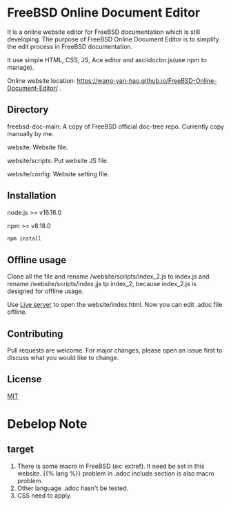 # FreeBSD Online Document Editor

It is a online website editor for FreeBSD documentation which is still developing. The purpose of FreeBSD Online Document Editor is to simplify the edit process in FreeBSD documentation.

It use simple HTML, CSS, JS, Ace editor and asciidoctor.js(use npm to manage).

Online website location: https://wang-yan-hao.github.io/FreeBSD-Online-Document-Editor/ .

## Directory

freebsd-doc-main: A copy of FreeBSD official doc-tree repo. Currently copy manually by me.

website: Website file.

website/scripts: Put website JS file.

website/config: Website setting file.

## Installation

node.js >= v16.16.0

npm >= v8.18.0

```bash 
npm install 
```

## Offline usage

Clone all the file and rename /website/scripts/index_2.js to index.js and rename /website/scripts/index.jjs tp index_2, because index_2.js is designed for offline usage.

Use [Live server](https://marketplace.visualstudio.com/items?itemName=ritwickdey.LiveServer) to open the website/index.html. Now you can edit .adoc file offline.

## Contributing

Pull requests are welcome. For major changes, please open an issue first to discuss what you would like to change.

## License

[MIT](https://choosealicense.com/licenses/mit/)

# Debelop Note
## target
1. There is some macro in FreeBSD (ex: extref). It need be set in this website. {{% lang %}} problem in .adoc include section is also macro problem.
2. Other language .adoc hasn't be tested.
3. CSS need to apply.